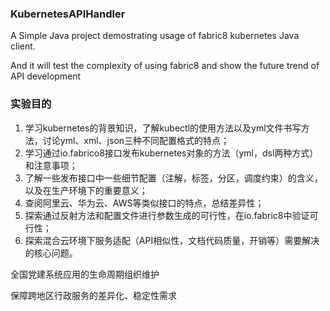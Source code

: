 ### KubernetesAPIHandler
A Simple Java project demostrating usage of fabric8 kubernetes Java client. 

And it will test the complexity of using fabric8 and show the future trend of API development

### 实验目的
1. 学习kubernetes的背景知识，了解kubectl的使用方法以及yml文件书写方法，讨论yml、xml、json三种不同配置格式的特点；
2. 学习通过io.fabrico8接口发布kubernetes对象的方法（yml，dsl两种方式）和注意事项；
3. 了解一些发布接口中一些细节配置（注解，标签，分区，调度约束）的含义，以及在生产环境下的重要意义；
4. 查阅阿里云、华为云、AWS等类似接口的特点，总结差异性；
5. 探索通过反射方法和配置文件进行参数生成的可行性，在io.fabric8中验证可行性；
6. 探索混合云环境下服务适配（API相似性，文档代码质量，开销等）需要解决的核心问题。

全国党建系统应用的生命周期组织维护

保障跨地区行政服务的差异化、稳定性需求